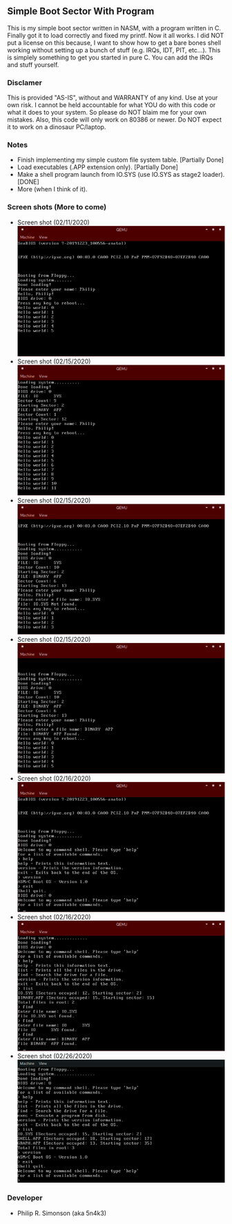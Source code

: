 ## Simple Boot Sector With Program

This is my simple boot sector written in NASM, with a program written in C. Finally
got it to load correctly and fixed my printf. Now it all works. I did NOT put a license
on this because, I want to show how to get a bare bones shell working without setting up
a bunch of stuff (e.g. IRQs, IDT, PIT, etc...). This is simplely something to get you started
in pure C. You can add the IRQs and stuff yourself.

### Disclamer

This is provided "AS-IS", without and WARRANTY of any kind. Use at your own risk.
I cannot be held accountable for what YOU do with this code or what it does to your
system. So please do NOT blaim me for your own mistakes. Also, this code will only work
on 80386 or newer. Do NOT expect it to work on a dinosaur PC/laptop.

### Notes

 - Finish implementing my simple custom file system table. [Partially Done]
 - Load executables (.APP extension only). [Partially Done]
 - Make a shell program launch from IO.SYS (use IO.SYS as stage2 loader). [DONE]
 - More (when I think of it).

### Screen shots (More to come)

 - Screen shot (02/11/2020)
![Alt text](screens/screen1_02112020.png?raw=true "What it looks like now (02/11/2020).")
 - Screen shot (02/15/2020)
![Alt text](screens/screen2_02152020.png?raw=true "What it looks like now (02/15/2020).")
 - Screen shot (02/15/2020)
![Alt text](screens/screen3_02152020.png?raw=true "What it looks like now (02/15/2020).")
 - Screen shot (02/15/2020)
![Alt text](screens/screen4_02152020.png?raw=true "What it looks like now (02/15/2020).")
 - Screen shot (02/16/2020)
![Alt text](screens/screen5_02162020.png?raw=true "What it looks like now (02/16/2020).")
 - Screen shot (02/16/2020)
![Alt text](screens/screen6_02162020.png?raw=true "What it looks like now (02/16/2020).")
 - Screen shot (02/26/2020)
![Alt text](screens/screen7_02262020.png?raw=true "What it looks like now (02/26/2020).")

### Developer

 - Philip R. Simonson (aka 5n4k3)

